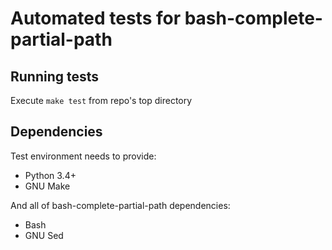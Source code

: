 # Automated tests for bash-complete-partial-path

## Running tests

Execute `make test` from repo's top directory

## Dependencies

Test environment needs to provide:

- Python 3.4+
- GNU Make

And all of bash-complete-partial-path dependencies:

- Bash
- GNU Sed
